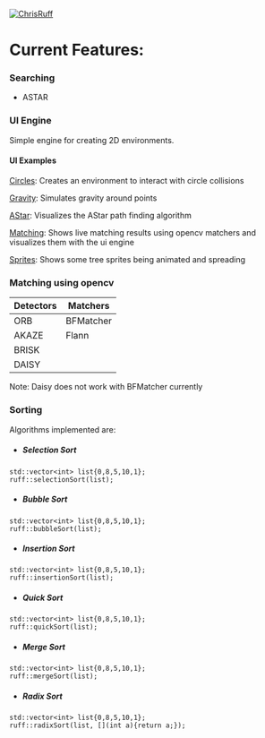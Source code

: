 [![ChrisRuff](https://circleci.com/gh/ChrisRuff/Ruff.svg?style=svg)](https://app.circleci.com/pipelines/github/ChrisRuff/Ruff)

# Current Features:
### Searching 
* ASTAR

### UI Engine
Simple engine for creating 2D environments. 

#### UI Examples
[Circles](examples/ui/circles): Creates an environment to interact with circle collisions

[Gravity](examples/ui/gravity): Simulates gravity around points

[AStar](examples/ui/astar): Visualizes the AStar path finding algorithm

[Matching](examples/ui/matching): Shows live matching results using opencv matchers and visualizes them with the ui engine

[Sprites](examples/ui/sprites): Shows some tree sprites being animated and spreading

### Matching using opencv 
| Detectors | Matchers  |
| --------  | --------  |
| ORB       | BFMatcher |
| AKAZE     | Flann     |
| BRISK     |           |
| DAISY     |           | 

Note: Daisy does not work with BFMatcher currently

### Sorting ###
Algorithms implemented are:
* ##### Selection Sort
```
std::vector<int> list{0,8,5,10,1};
ruff::selectionSort(list);
```
* ##### Bubble Sort
```
std::vector<int> list{0,8,5,10,1};
ruff::bubbleSort(list);
```
* ##### Insertion Sort
```
std::vector<int> list{0,8,5,10,1};
ruff::insertionSort(list);
```
* ##### Quick Sort
```
std::vector<int> list{0,8,5,10,1};
ruff::quickSort(list);
```
* ##### Merge Sort
```
std::vector<int> list{0,8,5,10,1};
ruff::mergeSort(list);
```
* ##### Radix Sort
```
std::vector<int> list{0,8,5,10,1};
ruff::radixSort(list, [](int a){return a;});
```

